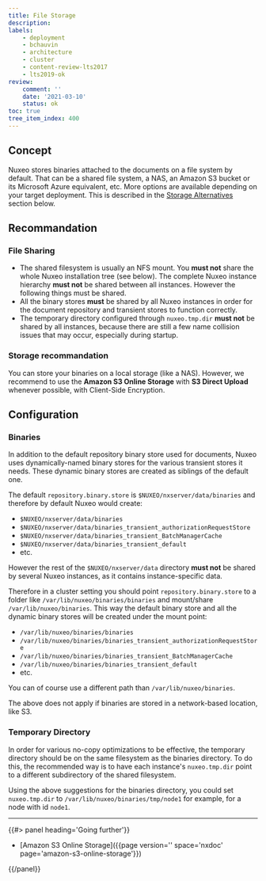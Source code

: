 ```yaml
---
title: File Storage
description: 
labels:
    - deployment
    - bchauvin
    - architecture
    - cluster
    - content-review-lts2017
    - lts2019-ok
review:
    comment: ''
    date: '2021-03-10'
    status: ok
toc: true
tree_item_index: 400
---
```


## Concept

Nuxeo stores binaries attached to the documents on a file system by default. That can be a shared file system, a NAS, an Amazon S3 bucket or its Microsoft Azure equivalent, etc. More options are available depending on your target deployment. This is described in the [Storage Alternatives](#storage-alternatives) section below.

## Recommandation

### File Sharing

- The shared filesystem is usually an NFS mount. You **must not** share the whole Nuxeo installation tree (see below). The complete Nuxeo instance hierarchy **must not** be shared between all instances. However the following things must be shared.
- All the binary stores **must** be shared by all Nuxeo instances in order for the document repository and transient stores to function correctly.
- The temporary directory configured through `nuxeo.tmp.dir` **must not** be shared by all instances, because there are still a few name collision issues that may occur, especially during startup.

### Storage recommandation

You can store your binaries on a local storage (like a NAS). However, we recommend to use the **Amazon S3 Online Storage** with **S3 Direct Upload** whenever possible, with Client-Side Encryption. 

## Configuration

### Binaries

In addition to the default repository binary store used for documents, Nuxeo uses dynamically-named binary stores for the various transient stores it needs. These dynamic binary stores are created as siblings of the default one.

The default `repository.binary.store` is `$NUXEO/nxserver/data/binaries` and therefore by default Nuxeo would create:
- `$NUXEO/nxserver/data/binaries`
- `$NUXEO/nxserver/data/binaries_transient_authorizationRequestStore`
- `$NUXEO/nxserver/data/binaries_transient_BatchManagerCache`
- `$NUXEO/nxserver/data/binaries_transient_default`
- etc.

However the rest of the `$NUXEO/nxserver/data` directory **must not** be shared by several Nuxeo instances, as it contains instance-specific data.

Therefore in a cluster setting you should point `repository.binary.store` to a folder like `/var/lib/nuxeo/binaries/binaries` and mount/share `/var/lib/nuxeo/binaries`. This way the default binary store and all the dynamic binary stores will be created under the mount point:
- `/var/lib/nuxeo/binaries/binaries`
- `/var/lib/nuxeo/binaries/binaries_transient_authorizationRequestStore`
- `/var/lib/nuxeo/binaries/binaries_transient_BatchManagerCache`
- `/var/lib/nuxeo/binaries/binaries_transient_default`
- etc.

You can of course use a different path than `/var/lib/nuxeo/binaries`.

The above does not apply if binaries are stored in a network-based location, like S3.

### Temporary Directory

In order for various no-copy optimizations to be effective, the temporary directory should be on the same filesystem as the binaries directory. To do this, the recommended way is to have each instance's `nuxeo.tmp.dir` point to a different subdirectory of the shared filesystem.

Using the above suggestions for the binaries directory, you could set `nuxeo.tmp.dir` to `/var/lib/nuxeo/binaries/tmp/node1` for example, for a node with id `node1`.

* * *

<div class="row" data-equalizer data-equalize-on="medium"><div class="column medium-6">{{#> panel heading='Going further'}}

- [Amazon S3 Online Storage]({{page version='' space='nxdoc' page='amazon-s3-online-storage'}})

{{/panel}}</div><div class="column medium-6">
</div></div>